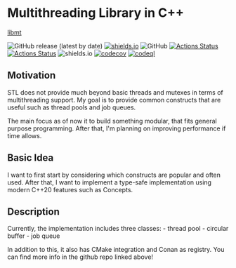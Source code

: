# Multithreading Library in C++

[libmt](https://github.com/afsong/libmt)

![GitHub release (latest by date)](https://img.shields.io/github/v/release/afsong/libmt?color=orange)
[![shields.io](https://img.shields.io/badge/doc-blue)](https://afsong.github.io/libmt/)
![GitHub](https://img.shields.io/github/license/afsong/libmt)
[![Actions Status](https://github.com/afsong/libmt/workflows/MacOS/badge.svg)](https://github.com/afsong/libmt/actions)
[![Actions Status](https://github.com/afsong/libmt/workflows/Ubuntu/badge.svg)](https://github.com/afsong/libmt/actions)
![shields.io](https://img.shields.io/github/issues/afsong/libmt)
[![codecov](https://codecov.io/gh/afsong/libmt/branch/main/graph/badge.svg)](https://codecov.io/gh/afsong/libmt)
[![codeql](https://github.com/afsong/libmt/workflows/CodeQL/badge.svg)](https://github.com/afsong/libmt/actions)

## Motivation

STL does not provide much beyond basic threads and mutexes in terms of multithreading support. My goal is to provide common constructs that are useful such as thread pools and job queues.

The main focus as of now it to build something modular, that fits general purpose programming. After that, I'm planning on improving performance if time allows.

## Basic Idea

I want to first start by considering which constructs are popular and often used. After that, I want to implement a type-safe implementation using modern C++20 features such as Concepts.

## Description

Currently, the implementation includes three classes:
    - thread pool
    - circular buffer
    - job queue

In addition to this, it also has CMake integration and Conan as registry. You can find more info in the github repo linked above!
